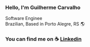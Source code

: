 ### Hello, I'm Guilherme Carvalho

Software Enginee </br>
Brazilian, Based in Porto Alegre, RS 🌎

### You can find me on ☕ [Linkedin](https://www.linkedin.com/in/carreiradev/) <br>
